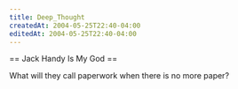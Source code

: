 ```yaml
---
title: Deep_Thought
createdAt: 2004-05-25T22:40-04:00
editedAt: 2004-05-25T22:40-04:00
---
```


== Jack Handy Is My God ==

What will they call paperwork when there is no more paper?


